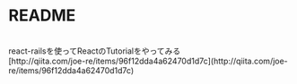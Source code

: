 # README<br>
<br>
react-railsを使ってReactのTutorialをやってみる<br>
[http://qiita.com/joe-re/items/96f12dda4a62470d1d7c](http://qiita.com/joe-re/items/96f12dda4a62470d1d7c)
